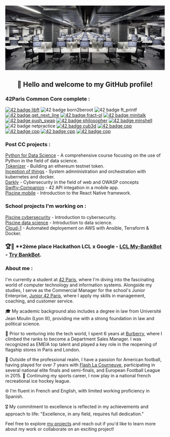[![42 cluster](https://github.com/MaloP47/MaloP47/blob/main/images/42bis.jpg)](https://42.fr/en/homepage/)

<div align="center">

## 👋 Hello and welcome to my GitHub profile!

</div>

### **42Paris Common Core complete :** 

<div align="left">

<a href="https://github.com/MaloP47/libft"><img src="https://github.com/MaloP47/42-project-badges/blob/main/badges/libftm.png" alt="42 badge libft" width="90" height="90"/></a>
<img src="https://github.com/MaloP47/42-project-badges/blob/main/badges/born2beroote.png" alt="42 badge born2beroot" width="90" height="90"/></a>
<img src="https://github.com/MaloP47/42-project-badges/blob/main/badges/ft_printfe.png" alt="42 badge ft_printf" width="90" height="90"/></a>
<a href="https://github.com/MaloP47/get_next_line"><img src="https://github.com/MaloP47/42-project-badges/blob/main/badges/get_next_linem.png" alt="42 badge get_next_line" width="90" height="90"/></a>
<a href="https://github.com/MaloP47/fract-ol"><img src="https://github.com/MaloP47/42-project-badges/blob/main/badges/fract-olm.png" alt="42 badge fract-ol" width="90" height="90"/></a>
<a href="https://github.com/MaloP47/minitalk"><img src="https://github.com/MaloP47/42-project-badges/blob/main/badges/minitalkm.png" alt="42 badge minitalk" width="90" height="90"/></a>
<a href="https://github.com/MaloP47/push_swap"><img src="https://github.com/MaloP47/42-project-badges/blob/main/badges/push_swapm.png" alt="42 badge push_swap" width="90" height="90"/></a>
<a href="https://github.com/MaloP47/philosophers"><img src="https://github.com/MaloP47/42-project-badges/blob/main/badges/philosopherse.png" alt="42 badge philosopher" width="90" height="90"/></a>
<a href="https://github.com/MaloP47/miniHell"><img src="https://github.com/MaloP47/42-project-badges/blob/main/badges/minishelle.png" alt="42 badge minshell" width="90" height="90"/></a>
<img src="https://github.com/MaloP47/42-project-badges/blob/main/badges/netpracticee.png" alt="42 badge netpractice" width="90" height="90"/></a>
<a href="https://github.com/OrioPrisco/cub3d"><img src="https://github.com/MaloP47/42-project-badges/blob/main/badges/cub3dm.png" alt="42 badge cub3d" width="90" height="90"/></a>
<a href="https://github.com/MaloP47/cpp"><img src="https://github.com/MaloP47/42-project-badges/blob/main/badges/cppe.png" alt="42 badge cpp" width="90" height="90"/></a>
<a href=https://github.com/MaloP47/webserv_42><img src="https://github.com/MaloP47/42-project-badges/blob/main/badges/webservm.png" alt="42 badge cpp" width="90" height="90"/></a>
<a href=https://github.com/MaloP47/Inception><img src="https://github.com/MaloP47/42-project-badges/blob/main/badges/inceptione.png" alt="42 badge cpp" width="90" height="90"/></a>
<a href=https://github.com/MaloP47/ft_transcendence><img src="https://github.com/MaloP47/42-project-badges/blob/main/badges/ft_transcendencem.png" alt="42 badge cpp" width="90" height="90"/></a>

</div>

### **Post CC projects :**

<div align="left">

<a href="https://github.com/MaloP47/Python-for-Data-Science">Python for Data Science</a> - A comprehensive course focusing on the use of Python in the field of data science.<br> 
<a href="https://github.com/MaloP47/Tokenizer">Tokenizer</a> - Building an ethereum testnet token.<br> 
<a href="https://github.com/MaloP47/InceptionOfThings">Inception of things</a> - System admninistration and orchestration with kubernetes and docker.<br>
<a href="https://github.com/MaloP47/Darkly">Darkly</a> - Cybersecurity in the field of web and OWASP concepts</a><br>
<a href="https://github.com/MaloP47/swifty-companion">Swifty-Companion</a> - 42 API integation in a mobile app.</a><br>
<a href="https://github.com/MaloP47/Mobile">Piscine mobile</a> - Introduction to the React Native framework.</a><br> 

</div>

### **School projects I'm working on :**

<div align="left">
<a href="https://github.com/MaloP47/Cybersecurity">Piscine cybersecurity</a> - Introduction to cybersecurity.<br>  
<a href="https://github.com/MaloP47/PiscineDataScience">Piscine data science</a> - Introduction to data science.</a><br>
<a href="https://github.com/MaloP47/cloud-1">Cloud-1</a> - Automated deployement on AWS with Ansible, Terraform & Docker.</a><br>


</div>

### 🏆🥈 **2ème place Hackathon LCL x Google - <a href="https://github.com/MaloP47/My-BankBot">LCL My-BankBot</a> - [Try BankBot](https://lcl-hackathon-e12-sbox-92e5.web.app/).

<!-- ### Hi there 👋

- 🔭 I’m currently working on ... push_swap
- 🌱 I’m currently learning ... C
- 👯 I’m looking to collaborate on ... minishell soon...
- 🤔 I’m looking for help with ... getting 100% score with push_swap
- 💬 Ask me about ... the 42 junior entreprise
- 📫 How to reach me: ... come find me in Paul's clusters
- ⚡ Fun fact: ... I'm older than you think!
-->

### About me :       
 
I'm currently a student at [42 Paris](https://42.fr/en/homepage/), where I'm diving into the fascinating world of computer technology and information systems. Alongside my studies, I serve as the Commercial Manager for the school's Junior Enterprise, [Junior 42 Paris](https://junior42.com/), where I apply my skills in management, coaching, and customer service.

🎓 My academic background also includes a degree in law from Université Jean Moulin (Lyon III), providing me with a strong foundation in law and political science.

💼 Prior to venturing into the tech world, I spent 6 years at [Burberry](https://burberry.com), where I climbed the ranks to become a Department Sales Manager. I was recognized as EMEIA top talent and played a key role in the reopening of flagship stores in Paris and London.

🏈 Outside of the professional realm, I have a passion for American football, having played for over 7 years with [Flash La Courneuve](https://www.flashfootball.org/), participating in several national elite finals and semi-finals, and European Football League in 2015. 🏒 Continuing my sports career, I now play in a national french recreational ice hockey league. 

🌐 I'm fluent in French and English, with limited working proficiency in Spanish.

🎖️ My commitment to excellence is reflected in my achievements and approach to life: "Excellence, in any field, requires full dedication."

Feel free to explore [my projects](https://github.com/MaloP47?tab=repositories) and reach out if you'd like to learn more about my work or collaborate on an exciting project!
